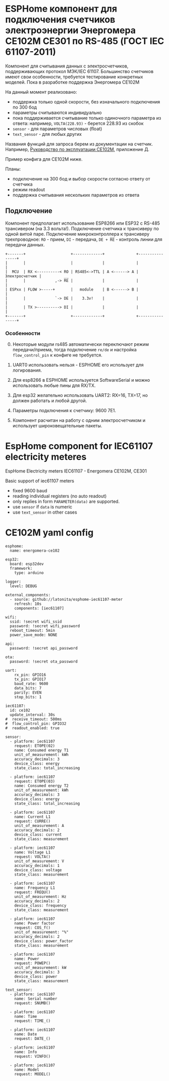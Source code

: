 # ESPHome компонент для подключения счетчиков электроэнергии Энергомера CE102M CE301 по RS-485 (ГОСТ IEC 61107-2011)
Компонент для считывания данных с электросчетчиков, поддерживающих протокол МЭК/IEC 61107.
Большинство счетчиков имеют свои особенности, требуется тестирование конкретных моделей.
Пока в разработке поддержка Энергомера СЕ102М

На данный момент реализовано:
- поддержка только одной скорости, без изначального подключения по 300 бод 
- параметры считываются индивидуально
- пока поддерживается считывание только одиночного параметра из ответа: например, `VOLTA(228.93)` - берется 228.93 из скобок
- `sensor` - для параметров числовых (float)
- `text_sensor` - для любых других

Названия функций для запроса берем из документации на счетчик.
Например, [Руководство по эксплуатации CE102M](http://sp.energomera.ru/documentations/product/ce102m_re_full.pdf), приложение Д.

Пример конфига для CE102M ниже.

Планы:
- подключение на 300 бод и выбор скорости согласно ответу от счетчика
- режим readout
- поддержка считывания нескольких параметров из ответа

## Подключение
Компонент предполагает использование ESP8266 или ESP32 с RS-485 трансивером (на 3.3 вольта!).
Подключение счетчика к трансиверу по одной витой паре.
Подключение микроконтроллера к трансиверу трехпроводное: 
``RO`` - прием, 
``DI`` - передача, 
``DE + R̅E̅``  - контроль линии для передачи данных.
```
+-------+                    +-------------+              +----------------+
|       |                    |             |              |                |
|  MCU  | RX <----------< RO | RS485<->TTL | A <------> A | Электросчетчик |
|       |             ,-> R̅E̅ |             |              |                |
| ESPxx | FLOW >-----+       |   module    | B <------> B |                |
|       |             `-> DE |    3.3v!    |              |                |
|       | TX >----------> DI |             |              |                |
+-------+                    +-------------+              +----------------+
```
### Особенности
0. Некоторые модули rs485 автоматически переключают режим передачи/приема, тогда подключение `re/de` и настройка `flow_control_pin` к конфиге не требуется.

1. UART0 использовать нельзя - ESPHOME его использует для логирования.

2. Для esp8266 в ESPHOME используется SoftwareSerial и можно использовать любые пины для RX/TX. 

3. Для esp32 желательно использовать UART2: RX=16, TX=17, но должен работать и любой другой.

4. Параметры подключения к счетчику: 9600 7E1.

5. Компонент расчитан на работу с одним электросчетчиком и использует широковещательные пакеты.


# EspHome component for IEC61107 electricity meteres
EspHome Electricity meters IEC61107 - Energomera CE102M, CE301

Basic support of iec61107 meters
- fixed 9600 baud
- reading individual registers (no auto readout)
- only replies in form `PARAMETER(data)` are supported.
- use `sensor` if `data` is numeric
- use `text_sensor` in other cases


# CE102M yaml config
```
esphome:
  name: energomera-ce102

esp32:
  board: esp32dev
  framework:
    type: arduino

logger:
  level: DEBUG

external_components:
  - source: github://latonita/esphome-iec61107-meter
    refresh: 10s
    components: [iec61107]

wifi:
  ssid: !secret wifi_ssid
  password: !secret wifi_password
  reboot_timeout: 5min
  power_save_mode: NONE

api:
  password: !secret api_password

ota:
  password: !secret ota_password

uart:
    rx_pin: GPIO16
    tx_pin: GPIO17
    baud_rate: 9600
    data_bits: 7
    parity: EVEN
    stop_bits: 1

iec61107:
  id: ce102
  update_interval: 30s
#  receive_timeout: 500ms
#  flow_control_pin: GPIO32
#  readout_enabled: true

sensor:
  - platform: iec61107
    request: ET0PE(02)
    name: Consumed energy T1
    unit_of_measurement: kWh
    accuracy_decimals: 3
    device_class: energy
    state_class: total_increasing

  - platform: iec61107
    request: ET0PE(03)
    name: Consumed energy T2
    unit_of_measurement: kWh
    accuracy_decimals: 3
    device_class: energy
    state_class: total_increasing

  - platform: iec61107
    name: Current L1
    request: CURRE()
    unit_of_measurement: A
    accuracy_decimals: 2
    device_class: current
    state_class: measurement

  - platform: iec61107
    name: Voltage L1
    request: VOLTA()
    unit_of_measurement: V
    accuracy_decimals: 1
    device_class: voltage
    state_class: measurement

  - platform: iec61107
    name: Frequency L1
    request: FREQU()
    unit_of_measurement: Hz
    accuracy_decimals: 2
    device_class: frequency
    state_class: measurement

  - platform: iec61107
    name: Power factor
    request: COS_f()
    unit_of_measurement: "%"
    accuracy_decimals: 2
    device_class: power_factor
    state_class: measurement

  - platform: iec61107
    name: Power
    request: POWEP()
    unit_of_measurement: kW
    accuracy_decimals: 3
    device_class: power
    state_class: measurement
  
text_sensor:
  - platform: iec61107
    name: Serial number
    request: SNUMB()

  - platform: iec61107
    name: Time
    request: TIME_()

  - platform: iec61107
    name: Date
    request: DATE_()

  - platform: iec61107
    name: Info
    request: VINFO()

  - platform: iec61107
    name: Model
    request: MODEL()
```
